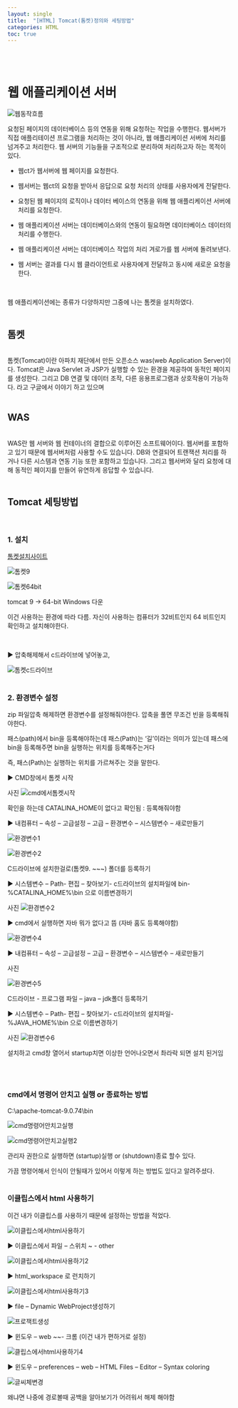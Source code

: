 ```yaml
---
layout: single
title:  "[HTML] Tomcat(톰켓)정의와 세팅방법"
categories: HTML
toc: true
---
```


<br/><br/>

# 웹 애플리케이션 서버 #

![웹동작흐름](https:/images/2023-04-23-tomcatSet.md/웹동작흐름.jpg)

요청된 페이지의 데이터베이스 등의 연동을 위해 요청하는 작업을 수행한다.
웹서버가 직접 애플리테이션 프로그램을 처리하는 것이 아니라, 웹 애플리케이션 서버에 처리를 넘겨주고 처리한다. 웹 서버의 기능들을 구조적으로 분리하여 처리하고자 하는 목적이 있다.
<br/>

- 웹ct가 웹서버에 웹 페이지를 요청한다.

- 웹서버는 웹ct의 요청을 받아서 응답으로 요청 처리의 상태를 사용자에게 전달한다.

- 요청된 웹 페이지의 로직이나 데이터 베이스의 연동을 위해 웹 애플리케이션 서버에 처리를 요청한다.

- 웹 애플리케이션 서버는 데이터베이스와의 연동이 필요하면 데이터베이스 데이터의 처리를 수행한다.

- 웹 애플리케이션 서버는 데이터베이스 작업의 처리 겨로가를 웹 서버에 돌려보낸다.

- 웹 서버는 결과를 다시 웹 클라이언트로 사용자에게 전달하고 동시에 새로운 요청을 한다.
<br/>

웹 애플리케이션에는 종류가 다양하지만 그중에 나는 톰켓을 설치하였다. 
<br/><br/>

## 톰켓 ##
<br/>
톰켓(Tomcat)이란 아파치 재단에서 만든 오픈소스 was(web Application Server)이다. Tomcat은 Java Servlet 과 JSP가 실행할 수 있는 환경을 제공하여 동적인 페이지를 생성한다. 그리고 DB 연결 및 데이터 조작, 다른 응용프로그램과 상호작용이 가능하다. 라고 구글에서 이야기 하고 있으며 
<br/><br/>

## WAS ##
<br/>
WAS란 웹 서버와 웹 컨테이너의 결합으로 이루어진 소프트웨어이다. 웹서버를 포함하고 있기 때문에 웹서버처럼 사용할 수도 있습니다. DB와 연결되어 트랜잭션 처리를 하거나 다른 시스템과 연동 기능 또한 포함하고 있습니다. 그리고 웹서버와 달리 요청에 대해 동적인 페이지를 만들어 유연하게 응답할 수 있습니다.
<br/><br/>

## Tomcat 세팅방법 ##
<br/>

### 1. 설치 ###
[톰켓설치사이트](https://tomcat.apache.org/download-80.cgi
)

![톰켓9](https:/images/2023-04-23-tomcatSet.md/톰켓9.jpg)

![톰켓64bit](https:/images/2023-04-23-tomcatSet.md/톰켓64bit.jpg)

tomcat 9 -> 64-bit Windows 다운

이건 사용하는 환경에 따라 다름. 자신이 사용하는 컴퓨터가 32비트인지 64 비트인지 확인하고 설치해야한다.

<br/>

▶ 압축해제해서 c드라이브에 넣어놓고,	


![톰켓c드라이브](https:/images/2023-04-23-tomcatSet.md/톰켓c드라이브.jpg)
<br/><br/>

### 2. 환경변수 설정 ###

zip 파일압축 해제하면 환경변수를 설정해줘야한다. 압축을 풀면 무조건 빈을 등록해줘야한다.

패스(path)에서 bin을 등록해야하는데
패스(Path)는 ‘길’이라는 의미가 있는데 패스에 bin을 등록해주면 bin을 실행하는 위치를 등록해주는거다

즉,  패스(Path)는 실행하는 위치를 가르쳐주는 것을 말한다.
<br/>

▶ CMD창에서 톰켓 시작

사진
![cmd에서톰켓시작](https:/images/2023-04-23-tomcatSet.md/CMD에서톰켓시작.jpg)

확인을 하는데 CATALINA_HOME이 없다고 확인됨 : 등록해줘야함
<br/>

▶ 내컴퓨터 – 속성 – 고급설정 – 고급 – 환경변수 – 시스템변수 – 새로만들기 

![환경변수1](https:/images/2023-04-23-tomcatSet.md/환경변수1.jpg)

![환경변수2](https:/images/2023-04-23-tomcatSet.md/환경변수2.jpg)

C드라이브에 설치한걸로(톰켓9. ~~~) 폴더를 등록하기
<br/>

▶ 시스템변수 – Path- 편집 – 찾아보기- c드라이브의 설치파일에 bin- %CATALINA_HOME%\bin 으로 이름변경하기

사진
![환경변수2](https:/images/2023-04-23-tomcatSet.md/환경변수3.jpg)
<br/>

▶ cmd에서 실행하면 자바 뭐가 없다고 뜸 (자바 홈도 등록해야함)


![환경변수4](https:/images/2023-04-23-tomcatSet.md/환경변수4.jpg)
<br/>

▶ 내컴퓨터 – 속성 – 고급설정 – 고급 – 환경변수 – 시스템변수 – 새로만들기 

사진

![환경변수5](https:/images/2023-04-23-tomcatSet.md/환경변수5.jpg)

C드라이브 - 프로그램 파일 – java – jdk폴더 등록하기
<br/>

▶ 시스템변수 – Path- 편집 – 찾아보기- c드라이브의 설치파일- %JAVA_HOME%\bin 으로 이름변경하기

사진
![환경변수6](https:/images/2023-04-23-tomcatSet.md/환경변수6.jpg)

설치하고 cmd창 열어서 startup치면 이상한 언어나오면서 촤라락 되면 설치 된거임

<br/><br/>

### cmd에서 명령어 안치고 실행 or 종료하는 방법 ###

 C:\apache-tomcat-9.0.74\bin

 ![cmd명령어안치고실행](https:/images/2023-04-23-tomcatSet.md/cmd명령어안치고실행.jpg)

 ![cmd명령어안치고실행2](https:/images/2023-04-23-tomcatSet.md/cmd명령어안치고실행2.jpg)

 관리자 권한으로 실행하면 (startup)실행  or  (shutdown)종료 할수 있다.

 가끔 명령어해서 인식이 안될때가 있어서 이렇게 하는 방법도 있다고 알려주셨다. 
<br/><br/>


### 이클립스에서 html 사용하기 ###

이건 내가 이클립스를 사용하기 때문에 설정하는 방법을 적었다.

![이클립스에서html사용하기](https:/images/2023-04-23-tomcatSet.md/이클립스에서html사용하기.jpg)
<br/>

▶ 이클립스에서 파일 – 스위치 ~ - other   

![이클립스에서html사용하기2](https:/images/2023-04-23-tomcatSet.md/이클립스에서html사용하기2.jpg)
 <br/>

▶ html_workspace 로 런치하기

 ![이클립스에서html사용하기3](https:/images/2023-04-23-tomcatSet.md/이클립스에서html사용하기3.jpg)
 <br/>

 ▶ file – Dynamic WebProject생성하기

  ![프로잭트생성](https:/images/2023-04-23-tomcatSet.md/프로잭트생성.jpg)
 <br/>

 ▶ 윈도우 – web ~~- 크롬 (이건 내가 편하거로 설정) 
 
 ![클립스에서html사용하기4](https:/images/2023-04-23-tomcatSet.md/이클립스에서html사용하기4.jpg)
 <br/>

▶ 윈도우 – preferences – web – HTML Files – Editor – Syntax coloring

 ![글씨체변경](https:/images/2023-04-23-tomcatSet.md/글씨체변경.jpg)

 왜냐면 나중에 경로볼때 공백을 알아보기가 어려워서 해제 해야함
